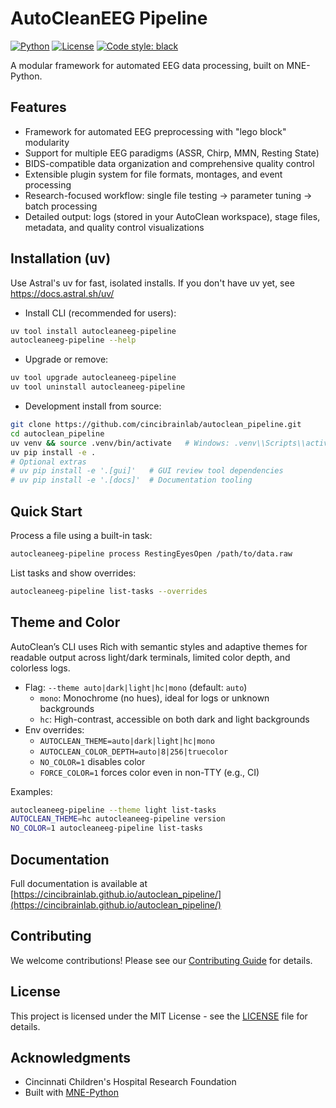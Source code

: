 # AutoCleanEEG Pipeline

[![Python](https://img.shields.io/badge/python-3.10%2B-blue.svg)](https://www.python.org/downloads/)
[![License](https://img.shields.io/badge/license-MIT-green.svg)](LICENSE)
[![Code style: black](https://img.shields.io/badge/code%20style-black-000000.svg)](https://github.com/psf/black)

A modular framework for automated EEG data processing, built on MNE-Python.



## Features

- Framework for automated EEG preprocessing with "lego block" modularity
- Support for multiple EEG paradigms (ASSR, Chirp, MMN, Resting State) 
- BIDS-compatible data organization and comprehensive quality control
- Extensible plugin system for file formats, montages, and event processing
- Research-focused workflow: single file testing → parameter tuning → batch processing
- Detailed output: logs (stored in your AutoClean workspace), stage files, metadata, and quality control visualizations

## Installation (uv)

Use Astral's uv for fast, isolated installs. If you don't have uv yet, see https://docs.astral.sh/uv/

- Install CLI (recommended for users):

```bash
uv tool install autocleaneeg-pipeline
autocleaneeg-pipeline --help
```

- Upgrade or remove:

```bash
uv tool upgrade autocleaneeg-pipeline
uv tool uninstall autocleaneeg-pipeline
```

- Development install from source:

```bash
git clone https://github.com/cincibrainlab/autoclean_pipeline.git
cd autoclean_pipeline
uv venv && source .venv/bin/activate   # Windows: .venv\\Scripts\\activate
uv pip install -e .
# Optional extras
# uv pip install -e '.[gui]'   # GUI review tool dependencies
# uv pip install -e '.[docs]'  # Documentation tooling
```

## Quick Start

Process a file using a built-in task:

```bash
autocleaneeg-pipeline process RestingEyesOpen /path/to/data.raw
```

List tasks and show overrides:

```bash
autocleaneeg-pipeline list-tasks --overrides
```

## Theme and Color

AutoClean’s CLI uses Rich with semantic styles and adaptive themes for readable output across light/dark terminals, limited color depth, and colorless logs.

- Flag: `--theme auto|dark|light|hc|mono` (default: `auto`)
  - `mono`: Monochrome (no hues), ideal for logs or unknown backgrounds
  - `hc`: High-contrast, accessible on both dark and light backgrounds
- Env overrides:
  - `AUTOCLEAN_THEME=auto|dark|light|hc|mono`
  - `AUTOCLEAN_COLOR_DEPTH=auto|8|256|truecolor`
  - `NO_COLOR=1` disables color
  - `FORCE_COLOR=1` forces color even in non-TTY (e.g., CI)

Examples:

```bash
autocleaneeg-pipeline --theme light list-tasks
AUTOCLEAN_THEME=hc autocleaneeg-pipeline version
NO_COLOR=1 autocleaneeg-pipeline list-tasks
```

## Documentation

Full documentation is available at [https://cincibrainlab.github.io/autoclean_pipeline/](https://cincibrainlab.github.io/autoclean_pipeline/)

## Contributing

We welcome contributions! Please see our [Contributing Guide](CONTRIBUTING.md) for details.

## License

This project is licensed under the MIT License - see the [LICENSE](LICENSE) file for details.

## Acknowledgments

- Cincinnati Children's Hospital Research Foundation
- Built with [MNE-Python](https://mne.tools/)
